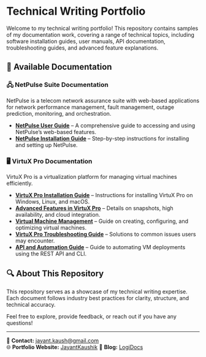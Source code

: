 # Technical Writing Portfolio

Welcome to my technical writing portfolio! This repository contains samples of my documentation work, covering a range of technical topics, including software installation guides, user manuals, API documentation, troubleshooting guides, and advanced feature explanations.

## 📂 Available Documentation

### 🖧 NetPulse Suite Documentation
NetPulse is a telecom network assurance suite with web-based applications for network performance management, fault management, outage prediction, monitoring, and orchestration.

- **[NetPulse User Guide](work_samples/EAA/userguide.md)** – A comprehensive guide to accessing and using NetPulse’s web-based features.
- **[NetPulse Installation Guide](work_samples/EAA/index.md)** – Step-by-step instructions for installing and setting up NetPulse.

### 🖥️ VirtuX Pro Documentation
VirtuX Pro is a virtualization platform for managing virtual machines efficiently.

- **[VirtuX Pro Installation Guide](work_samples/VirtuX-Pro-UserGuide/docs/installation.md)** – Instructions for installing VirtuX Pro on Windows, Linux, and macOS.
- **[Advanced Features in VirtuX Pro](work_samples/VirtuX-Pro-UserGuide/docs/virtux_pro_advanced_features.md)** – Details on snapshots, high availability, and cloud integration.
- **[Virtual Machine Management](work_samples/VirtuX-Pro-UserGuide/docs/vm-management.md)** – Guide on creating, configuring, and optimizing virtual machines.
- **[VirtuX Pro Troubleshooting Guide](work_samples/VirtuX-Pro-UserGuide/docs/troubleshooting.md)** – Solutions to common issues users may encounter.
- **[API and Automation Guide](work_samples/VirtuX-Pro-UserGuide/docs/api-automation.md)** – Guide to automating VM deployments using the REST API and CLI.

## 🔍 About This Repository
This repository serves as a showcase of my technical writing expertise. Each document follows industry best practices for clarity, structure, and technical accuracy.

Feel free to explore, provide feedback, or reach out if you have any questions!

---

📧 **Contact:** jayant.kaush@gmail.com  
🌐 **Portfolio Website:** [JayantKaushik](https://logidocs.wordpress.com/portfolio/jayant-kaushik/) 
📄 **Blog:** [LogiDocs](https://logidocs.wordpress.com/) 

